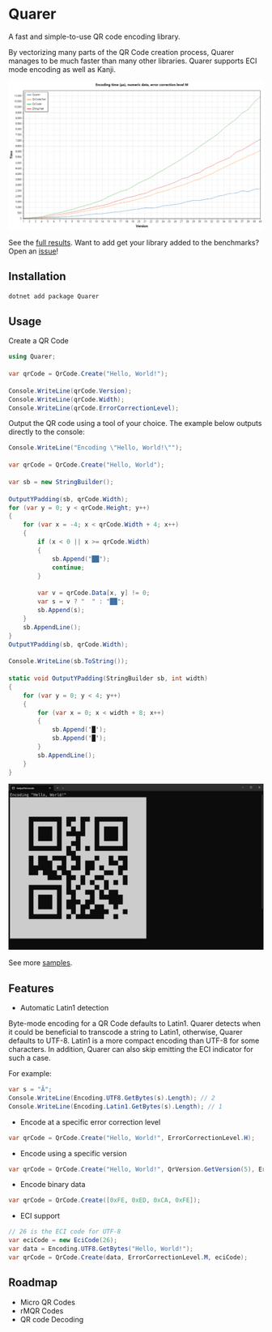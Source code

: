 Quarer
=========
A fast and simple-to-use QR code encoding library.

<!-- TODO: Add badges here -->

By vectorizing many parts of the QR Code creation process, Quarer manages to be much faster than many other libraries. Quarer supports ECI mode encoding as well as Kanji.

![benchmark graph](https://github.com/JakeYallop/Quarer/blob/4be7c754ecaf9676552325ed483f0486016c304e/assets/timing-focused-1.png?raw=true)

See the [full results](./benchmarks). Want to add get your library added to the benchmarks? Open an [issue](https://github.com/JakeYallop/Quarer/issues/new)!

## Installation
```bash
dotnet add package Quarer
```

## Usage

Create a QR Code
```csharp
using Quarer;

var qrCode = QrCode.Create("Hello, World!");

Console.WriteLine(qrCode.Version);
Console.WriteLine(qrCode.Width);
Console.WriteLine(qrCode.ErrorCorrectionLevel);
```

Output the QR code using a tool of your choice. The example below outputs directly to the console:
```csharp
Console.WriteLine("Encoding \"Hello, World!\"");

var qrCode = QrCode.Create("Hello, World");

var sb = new StringBuilder();

OutputYPadding(sb, qrCode.Width);
for (var y = 0; y < qrCode.Height; y++)
{
    for (var x = -4; x < qrCode.Width + 4; x++)
    {
        if (x < 0 || x >= qrCode.Width)
        {
            sb.Append("██");
            continue;
        }

        var v = qrCode.Data[x, y] != 0;
        var s = v ? "  " : "██";
        sb.Append(s);
    }
    sb.AppendLine();
}
OutputYPadding(sb, qrCode.Width);

Console.WriteLine(sb.ToString());

static void OutputYPadding(StringBuilder sb, int width)
{
    for (var y = 0; y < 4; y++)
    {
        for (var x = 0; x < width + 8; x++)
        {
            sb.Append('█');
            sb.Append('█');
        }
        sb.AppendLine();
    }
}
```
![QR code output in the console](https://github.com/JakeYallop/Quarer/blob/4be7c754ecaf9676552325ed483f0486016c304e/assets/qrcode%20output.png?raw=true)

See more [samples](./samples).

## Features

* Automatic Latin1 detection

Byte-mode encoding for a QR Code defaults to Latin1. Quarer detects when it could be beneficial to transcode a string to Latin1, otherwise, Quarer defaults to UTF-8. Latin1 is a more compact encoding than UTF-8 for some characters. In addition, Quarer can also skip emitting the ECI indicator for such a case.

For example:
```csharp
var s = "Ã";
Console.WriteLine(Encoding.UTF8.GetBytes(s).Length); // 2
Console.WriteLine(Encoding.Latin1.GetBytes(s).Length); // 1
```

* Encode at a specific error correction level
```csharp
var qrCode = QrCode.Create("Hello, World!", ErrorCorrectionLevel.H);
```

* Encode using a specific version
```csharp
var qrCode = QrCode.Create("Hello, World!", QrVersion.GetVersion(5), ErrorCorrectionLevel.M);
```

* Encode binary data
```csharp
var qrCode = QrCode.Create([0xFE, 0xED, 0xCA, 0xFE]);
```

* ECI support
```csharp
// 26 is the ECI code for UTF-8
var eciCode = new EciCode(26);
var data = Encoding.UTF8.GetBytes("Hello, World!");
var qrCode = QrCode.Create(data, ErrorCorrectionLevel.M, eciCode);
```



## Roadmap
- Micro QR Codes
- rMQR Codes
- QR code Decoding
